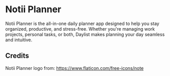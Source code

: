# Notii Planner
Notii Planner is the all-in-one daily planner app designed to help you stay organized, productive, and stress-free. Whether you're managing work projects, personal tasks, or both, Daylist makes planning your day seamless and intuitive.

## Credits
Notii Planner logo from: https://www.flaticon.com/free-icons/note